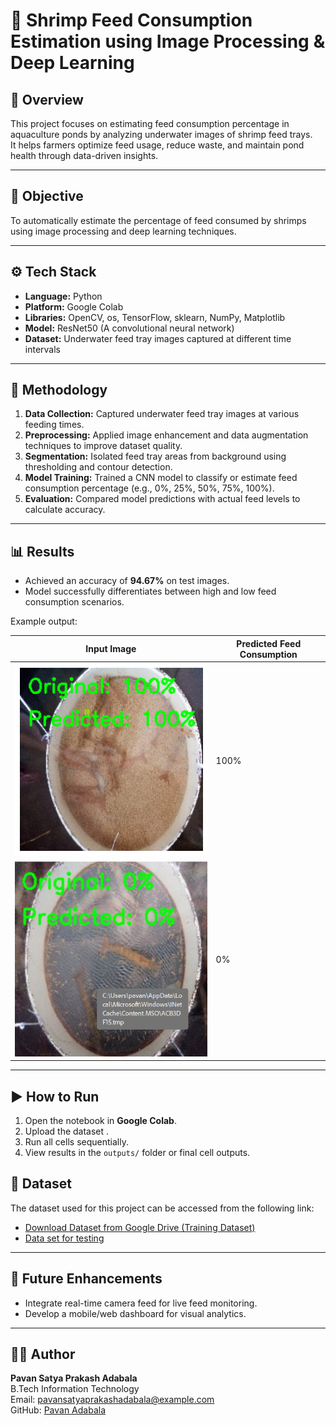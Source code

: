# 🦐 Shrimp Feed Consumption Estimation using Image Processing & Deep Learning

## 📘 Overview
This project focuses on estimating feed consumption percentage in aquaculture ponds by analyzing underwater images of shrimp feed trays.  
It helps farmers optimize feed usage, reduce waste, and maintain pond health through data-driven insights.

---

## 🎯 Objective
To automatically estimate the percentage of feed consumed by shrimps using image processing and deep learning techniques.

---

## ⚙️ Tech Stack
- **Language:** Python  
- **Platform:** Google Colab  
- **Libraries:** OpenCV, os, TensorFlow, sklearn, NumPy, Matplotlib  
- **Model:** ResNet50 (A convolutional neural network)  
- **Dataset:** Underwater feed tray images captured at different time intervals

---

## 🧩 Methodology
1. **Data Collection:** Captured underwater feed tray images at various feeding times.  
2. **Preprocessing:** Applied image enhancement and data augmentation techniques to improve dataset quality.  
3. **Segmentation:** Isolated feed tray areas from background using thresholding and contour detection.  
4. **Model Training:** Trained a CNN model to classify or estimate feed consumption percentage (e.g., 0%, 25%, 50%, 75%, 100%).  
5. **Evaluation:** Compared model predictions with actual feed levels to calculate accuracy.  

---

## 📊 Results
- Achieved an accuracy of **94.67%** on test images.  
- Model successfully differentiates between high and low feed consumption scenarios.  

Example output:

| Input Image | Predicted Feed Consumption |
|--------------|----------------------------|
| ![input](outputs/sample_classification1.png) | 100% |
| ![input](outputs/sample_classification2.png) | 0% |

---

## ▶️ How to Run
1. Open the notebook in **Google Colab**.  
2. Upload the dataset .  
3. Run all cells sequentially.  
4. View results in the `outputs/` folder or final cell outputs.

## 📂 Dataset
The dataset used for this project can be accessed from the following link:  
- [Download Dataset from Google Drive (Training Dataset)](https://drive.google.com/drive/folders/1w3ag-vvUQ_NhWiookjVN-D6g00w8K22O?usp=drive_link)
- [Data set for testing](https://drive.google.com/drive/folders/1qWu6TxxlWT_BKI2uEGhJ8c0ZB7hLu4z4?usp=drive_link)
---

## 🌱 Future Enhancements
- Integrate real-time camera feed for live feed monitoring.  
- Develop a mobile/web dashboard for visual analytics.  

---

## 👩‍💻 Author
**Pavan Satya Prakash Adabala**  
B.Tech Information Technology  
Email: pavansatyaprakashadabala@example.com  
GitHub: [Pavan Adabala](https://github.com/PavanAdabala08)
